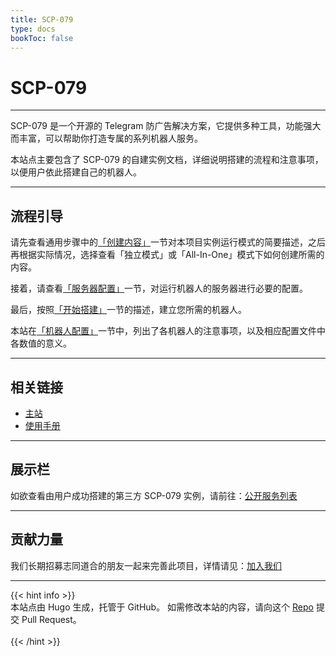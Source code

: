 ```yaml
---
title: SCP-079
type: docs
bookToc: false
---
```


# SCP-079

---

SCP-079 是一个开源的 Telegram 防广告解决方案，它提供多种工具，功能强大而丰富，可以帮助你打造专属的系列机器人服务。

本站点主要包含了 SCP-079 的自建实例文档，详细说明搭建的流程和注意事项，以便用户依此搭建自己的机器人。

---

## 流程引导

请先查看通用步骤中的[「创建内容」](/general/create/)一节对本项目实例运行模式的简要描述，之后再根据实际情况，选择查看「独立模式」或「All-In-One」模式下如何创建所需的内容。

接着，请查看[「服务器配置」](/general/server/)一节，对运行机器人的服务器进行必要的配置。

最后，按照[「开始搭建」](/general/build/)一节的描述，建立您所需的机器人。

本站在[「机器人配置」](/bots/)一节中，列出了各机器人的注意事项，以及相应配置文件中各数值的意义。

---

## 相关链接

- [主站](https://scp-079.org)
- [使用手册](https://manuals.scp-079.org)

---

## 展示栏

如欲查看由用户成功搭建的第三方 SCP-079 实例，请前往：[公开服务列表](https://scp-079.org/list/)

---

## 贡献力量

我们长期招募志同道合的朋友一起来完善此项目，详情请见：[加入我们](https://scp-079.org/help-zh/)

---

{{< hint info >}}
<br />
本站点由 Hugo 生成，托管于 GitHub。
如需修改本站的内容，请向这个 [Repo](https://github.com/scp-079/docs) 提交 Pull Request。
<br /><br />
{{< /hint >}}
